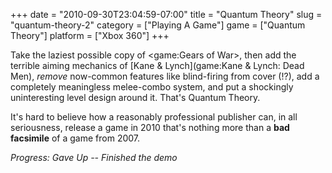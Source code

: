 +++
date = "2010-09-30T23:04:59-07:00"
title = "Quantum Theory"
slug = "quantum-theory-2"
category = ["Playing A Game"]
game = ["Quantum Theory"]
platform = ["Xbox 360"]
+++

Take the laziest possible copy of <game:Gears of War>, then add the terrible aiming mechanics of [Kane & Lynch](game:Kane & Lynch: Dead Men), <i>remove</i> now-common features like blind-firing from cover (!?), add a completely meaningless melee-combo system, and put a shockingly uninteresting level design around it.  That's Quantum Theory.

It's hard to believe how a reasonably professional publisher can, in all seriousness, release a game in 2010 that's nothing more than a <b>bad facsimile</b> of a game from 2007.

<i>Progress: Gave Up -- Finished the demo</i>
